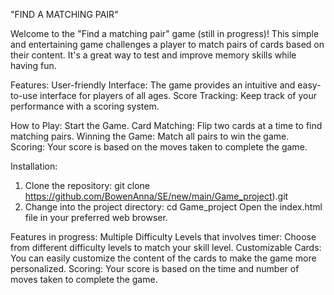 "FIND A MATCHING PAIR"

Welcome to the "Find a matching pair" game (still in progress)! This simple and entertaining game challenges a player to match pairs of cards based on their content.
It's a great way to test and improve memory skills while having fun.

Features:
User-friendly Interface: The game provides an intuitive and easy-to-use interface for players of all ages.
Score Tracking: Keep track of your performance with a scoring system.

How to Play:
Start the Game.
Card Matching: Flip two cards at a time to find matching pairs.
Winning the Game: Match all pairs to win the game.
Scoring: Your score is based on the moves taken to complete the game.

Installation:
1. Clone the repository:
git clone https://github.com/BowenAnna/SE/new/main/Game_project).git
2. Change into the project directory:
cd Game_project
Open the index.html file in your preferred web browser.

Features in progress:
Multiple Difficulty Levels that involves timer: Choose from different difficulty levels to match your skill level.
Customizable Cards: You can easily customize the content of the cards to make the game more personalized.
Scoring: Your score is based on the time and number of moves taken to complete the game.
